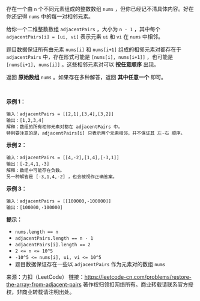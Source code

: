 存在一个由 ```n``` 个不同元素组成的整数数组 ```nums``` ，但你已经记不清具体内容。好在你还记得 ```nums``` 中的每一对相邻元素。

给你一个二维整数数组 ```adjacentPairs``` ，大小为 ```n - 1``` ，其中每个 ```adjacentPairs[i] = [ui, vi]``` 表示元素 ```ui``` 和 ```vi``` 在 ```nums``` 中相邻。

题目数据保证所有由元素 ```nums[i]``` 和 ```nums[i+1]``` 组成的相邻元素对都存在于 ```adjacentPairs``` 中，存在形式可能是 ```[nums[i], nums[i+1]]``` ，也可能是 ```[nums[i+1], nums[i]]``` 。这些相邻元素对可以 **按任意顺序** 出现。

返回 **原始数组** ```nums``` 。如果存在多种解答，返回 **其中任意一个** 即可。

 

**示例 1：**
```
输入：adjacentPairs = [[2,1],[3,4],[3,2]]
输出：[1,2,3,4]
解释：数组的所有相邻元素对都在 adjacentPairs 中。
特别要注意的是，adjacentPairs[i] 只表示两个元素相邻，并不保证其 左-右 顺序。
```
**示例 2：**
```
输入：adjacentPairs = [[4,-2],[1,4],[-3,1]]
输出：[-2,4,1,-3]
解释：数组中可能存在负数。
另一种解答是 [-3,1,4,-2] ，也会被视作正确答案。
```
**示例 3：**
```
输入：adjacentPairs = [[100000,-100000]]
输出：[100000,-100000]
```

**提示：**

* ```nums.length == n```
* ```adjacentPairs.length == n - 1```
* ```adjacentPairs[i].length == 2```
* ```2 <= n <= 10^5```
* ```-10^5 <= nums[i], ui, vi <= 10^5```
* 题目数据保证存在一些以 ```adjacentPairs``` 作为元素对的数组 ```nums```

来源：力扣（LeetCode）
链接：https://leetcode-cn.com/problems/restore-the-array-from-adjacent-pairs
著作权归领扣网络所有。商业转载请联系官方授权，非商业转载请注明出处。
